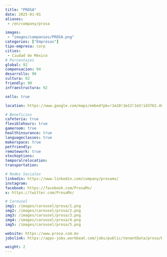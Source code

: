 ```yaml
---
title: "PROSA"
date: 2025-01-01
aliases:
 - /en/company/prosa

images: 
 - "images/companies/PROSA.png"
categories: ["Empresas"]
tipo-empresa: corp
cities: 
 - Ciudad de México
# Porcentajes  
global: 92
compensacion: 94
desarrollo: 90
cultura: 92
friendly: 90
infraestructura: 92

sello: true

location: https://www.google.com/maps/embed?pb=!1m18!1m12!1m3!1d3762.401866717164!2d-99.17644132501299!3d19.438232981842365!2m3!1f0!2f0!3f0!3m2!1i1024!2i768!4f13.1!3m3!1m2!1s0x85d1f908e6385319%3A0x9b39ce65369fd116!2sBah%C3%ADa%20de%20Chachalacas%207%2C%20Ver%C3%B3nica%20Anz%C3%BAres%2C%20Miguel%20Hidalgo%2C%2011300%20Ciudad%20de%20M%C3%A9xico%2C%20CDMX!5e0!3m2!1ses-419!2smx!4v1738080371152!5m2!1ses-419!2smx

# Beneficios
cafeteria: true
flexiblehours: true
gameroom: true
healthinsurance: true
languageclasses: true
makerspace: true
petfriendly: 
remotework: true
stockoptions: 
temporalrelocation: 
transportation: 

# Redes Sociales
linkedin: https://www.linkedin.com/company/prosamx/
instagram: 
facebook: https://facebook.com/ProsaMx/
x: https://twitter.com/ProsaMx/

# Carousel
img1: /images/carousel/prosa/1.png
img2: /images/carousel/prosa/2.png
img3: /images/carousel/prosa/3.png
img4: /images/carousel/prosa/4.png
img5: /images/carousel/prosa/5.png

website: https://www.prosa.com.mx
jobslink: https://apps-jobs.workbeat.com/jobs/public/tenantData/prosa/Bolsa/bdt996/VacantesFullList.html?idBolsa=996&idTipo=0

weight: 2
---
```

